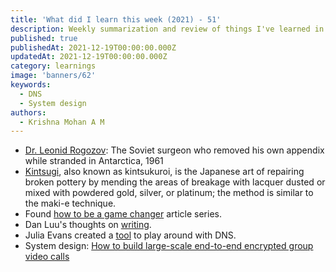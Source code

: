 ```yaml
---
title: 'What did I learn this week (2021) - 51'
description: Weekly summarization and review of things I've learned in the third week of December 2021 
published: true
publishedAt: 2021-12-19T00:00:00.000Z
updatedAt: 2021-12-19T00:00:00.000Z
category: learnings
image: 'banners/62'
keywords: 
  - DNS
  - System design
authors:
  - Krishna Mohan A M
---
```


- [Dr. Leonid Rogozov](https://rarehistoricalphotos.com/leonid-rogozov-appendix-1961/): The Soviet surgeon who removed his own appendix while stranded in Antarctica, 1961
- [Kintsugi](https://traditionalkyoto.com/culture/kintsugi/), also known as kintsukuroi, is the Japanese art of repairing broken pottery by mending the areas of breakage with lacquer dusted or mixed with powdered gold, silver, or platinum; the method is similar to the maki-e technique.
- Found [how to be a game changer](https://dimitarsimeonov.com/2021/10/25/how-to-be-a-game-changer-intro) article series.
- Dan Luu's thoughts on [writing](https://danluu.com/writing-non-advice/).
- Julia Evans created a [tool](https://jvns.ca/blog/2021/12/15/mess-with-dns/) to play around with DNS.
- System design: [How to build large-scale end-to-end encrypted group video calls](https://signal.org/blog/how-to-build-encrypted-group-calls/)